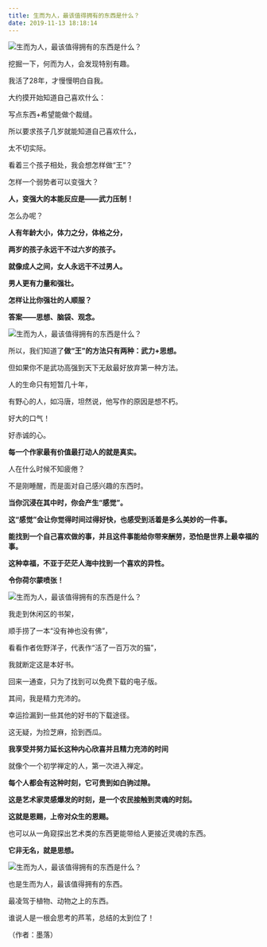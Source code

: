 ```yaml
---
title: 生而为人，最该值得拥有的东西是什么？
date: 2019-11-13 18:18:14
---
```

![生而为人，最该值得拥有的东西是什么？](http://p1.pstatp.com/large/pgc-image/ed03f77697534aed8ec1e3064c94aaf1)
 


 挖掘一下，何而为人，会发现特别有趣。

 我活了28年，才慢慢明白自我。

 大约摸开始知道自己喜欢什么：

 写点东西+希望能做个裁缝。

 所以要求孩子几岁就能知道自己喜欢什么，

 太不切实际。

 看着三个孩子相处，我会想怎样做“王”？

 怎样一个弱势者可以变强大？

 **人，变强大的本能反应是——武力压制！**

 怎么办呢？

 **人有年龄大小，体力之分，体格之分，**

 **两岁的孩子永远干不过六岁的孩子。**

 **就像成人之间，女人永远干不过男人。**

 **男人更有力量和强壮。**

 **怎样让比你强壮的人顺服？**

 **答案——思想、脑袋、观念。**

![生而为人，最该值得拥有的东西是什么？](http://p9.pstatp.com/large/pgc-image/ab2105db9f3f4fd8bfb878cefeb378bc)
 


 所以，我们知道了**做“王”的方法只有两种：武力+思想。**

 但如果你不是武功高强到天下无敌最好放弃第一种方法。

 人的生命只有短暂几十年，

 有野心的人，如冯唐，坦然说，他写作的原因是想不朽。

 好大的口气！

 好赤诚的心。

 **每一个作家最有价值最打动人的就是真实。**

 人在什么时候不知疲倦？

 不是刚睡醒，而是面对自己感兴趣的东西时。

 **当你沉浸在其中时，你会产生“感觉”。**

 **这“感觉”会让你觉得时间过得好快，也感受到活着是多么美妙的一件事。**

 **能找到一个自己喜欢做的事，并且这件事能给你带来酬劳，恐怕是世界上最幸福的事。**

 **这种幸福，不亚于茫茫人海中找到一个喜欢的异性。**

 **令你荷尔蒙喷张！**

![生而为人，最该值得拥有的东西是什么？](http://p1.pstatp.com/large/pgc-image/8a69a4a1231a438fb33db1007df451a3)
 


 我走到休闲区的书架，

 顺手捞了一本“没有神也没有佛”，

 看看作者佐野洋子，代表作“活了一百万次的猫”，

 我就断定这是本好书。

 回来一通查，只为了找到可以免费下载的电子版。

 其间，我是精力充沛的。

 幸运捡漏到一些其他的好书的下载途径。

 这无疑，为捡芝麻，拾到西瓜。

 **我享受并努力延长这种内心欣喜并且精力充沛的时间**

 就像个一个初学禅定的人，第一次进入禅定。

 **每个人都会有这种时刻，它可贵到如白驹过隙。**

 **这是艺术家灵感爆发的时刻，是一个农民接触到灵魂的时刻。**

 **这就是恩赐，上帝对众生的恩赐。**

 也可以从一角窥探出艺术类的东西更能带给人更接近灵魂的东西。

 **它非无名，就是思想。**

![生而为人，最该值得拥有的东西是什么？](http://p1.pstatp.com/large/pgc-image/09194a5ed89246cf9a320501b11ab3fa)
 


 也是生而为人，最该值得拥有的东西。

 最凌驾于植物、动物之上的东西。

 谁说人是一根会思考的芦苇，总结的太到位了！

 （作者：墨落）
